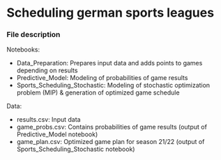 # Scheduling german sports leagues

### File description

Notebooks:
- Data_Preparation: Prepares input data and adds points to games depending on results
- Predictive_Model: Modeling of probabilities of game results 
- Sports_Scheduling_Stochastic: Modeling of stochastic optimization problem (MIP) & generation of optimized game schedule

Data: 
- results.csv: Input data 
- game_probs.csv: Contains probabilities of game results (output of Predictive_Model notebook)
- game_plan.csv: Optimized game plan for season 21/22 (output of Sports_Scheduling_Stochastic notebook)
